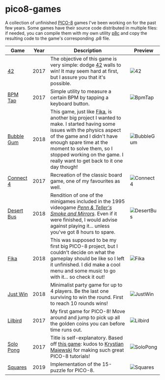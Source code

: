 # pico8-games
A collection of unfinished [PICO-8](https://www.lexaloffle.com/pico-8.php) games I've been working on for the past few years. Some games have their source code distributed in multiple files: if needed, you can compile them with my own utility [p8c](https://github.com/lui5fl/p8c) and copy the resulting code to the game's corresponding .p8 file.

| Game | Year | Description | Preview |
| ------------- | ------------- | ------------- | ------------- |
| [42](https://github.com/lui5fl/pico8-games/tree/master/Projects/42) | 2017 | The objective of this game is very simple: dodge [42](https://en.wikipedia.org/wiki/Phrases_from_The_Hitchhiker%27s_Guide_to_the_Galaxy#The_Answer_to_the_Ultimate_Question_of_Life,_the_Universe,_and_Everything_is_42) walls to win! It may seem hard at first, but I assure you that it's possible. | ![42](https://github.com/lui5fl/pico8-games/blob/master/Previews/42.gif) |
| [BPM Tap](https://github.com/lui5fl/pico8-games/tree/master/Projects/BpmTap) | 2017 | Simple utility to measure a certain BPM by tapping a keyboard button. | ![BpmTap](https://github.com/lui5fl/pico8-games/blob/master/Previews/BpmTap.gif) |
| [Bubble Gum](https://github.com/lui5fl/pico8-games/tree/master/Projects/BubbleGum) | 2018 | This game, just like [Fika](https://github.com/lui5fl/pico8-games/tree/master/Projects/Fika), is another big project I wanted to make. I started having some issues with the physics aspect of the game and I didn't have enough spare time at the moment to solve them, so I stopped working on the game. I really want to get back to it one day though! | ![BubbleGum](https://github.com/lui5fl/pico8-games/blob/master/Previews/BubbleGum.gif) |
| [Connect 4](https://github.com/lui5fl/pico8-games/tree/master/Projects/Connect4) | 2017 | Recreation of the classic board game, one of my favourites as well. | ![Connect4](https://github.com/lui5fl/pico8-games/blob/master/Previews/Connect4.gif) |
| [Desert Bus](https://github.com/lui5fl/pico8-games/tree/master/Projects/DesertBus) | 2018 | Rendition of one of the minigames included in the 1995 videogame [*Penn & Teller's Smoke and Mirrors*](https://en.wikipedia.org/wiki/Penn_%26_Teller%27s_Smoke_and_Mirrors#Desert_Bus). Even if it were finished, I would advise against playing it... unless you've got 8 hours to spare. | ![DesertBus](https://github.com/lui5fl/pico8-games/blob/master/Previews/DesertBus.gif) |
| [Fika](https://github.com/lui5fl/pico8-games/tree/master/Projects/Fika) | 2018 | This was supposed to be my first big PICO-8 project, but I couldn't decide on what the gameplay should be like so I left it unfinished. I did make a cool menu and some music to go with it... so check it out! | ![Fika](https://github.com/lui5fl/pico8-games/blob/master/Previews/Fika.gif) |
| [Just Win](https://github.com/lui5fl/pico8-games/tree/master/Projects/JustWin) | 2018 | Minimalist party game for up to 4 players. Be the last one surviving to win the round. First to reach 10 rounds wins! | ![JustWin](https://github.com/lui5fl/pico8-games/blob/master/Previews/JustWin.gif) |
| [Lilbird](https://github.com/lui5fl/pico8-games/tree/master/Projects/Lilbird) | 2017 | My first game for PICO-8! Move around and jump to pick up all the golden coins you can before time runs out. | ![Lilbird](https://github.com/lui5fl/pico8-games/blob/master/Previews/Lilbird.gif) |
| [Solo Pong](https://github.com/lui5fl/pico8-games/tree/master/Projects/SoloPong) | 2017 | Title is self-explanatory. Based off [this game](https://www.youtube.com/watch?v=YQzwVDMIfyU): kudos to [Krystian Majewski](https://twitter.com/krystman) for making such great PICO-8 tutorials! | ![SoloPong](https://github.com/lui5fl/pico8-games/blob/master/Previews/SoloPong.gif) |
| [Squares](https://github.com/lui5fl/pico8-games/tree/master/Projects/Squares) | 2019 | Implementation of the 15-puzzle for PICO-8. | ![Squares](https://github.com/lui5fl/pico8-games/blob/master/Previews/Squares.gif) |
